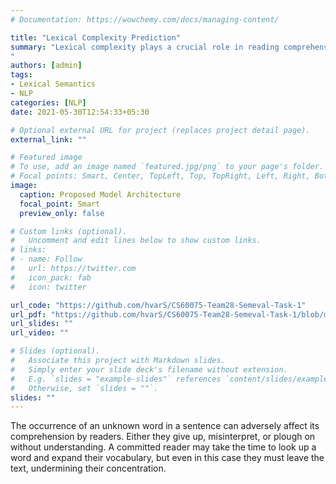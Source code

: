 ```yaml
---
# Documentation: https://wowchemy.com/docs/managing-content/

title: "Lexical Complexity Prediction"
summary: "Lexical complexity plays a crucial role in reading comprehension. Predicting lexical complexity accurately can enable a system to better guide a user to an appropriate text, or tailor a text to their needs. NLP systems have been developed to simplify texts for second language learners, native speakers with low literacy levels, and people with reading disabilities. Each potential word is assigned a judgment by a system to determine if it was deemed ‘complex’ or not.
"
authors: [admin]
tags:
- Lexical Semantics 
- NLP
categories: [NLP]
date: 2021-05-30T12:54:33+05:30

# Optional external URL for project (replaces project detail page).
external_link: ""

# Featured image
# To use, add an image named `featured.jpg/png` to your page's folder.
# Focal points: Smart, Center, TopLeft, Top, TopRight, Left, Right, BottomLeft, Bottom, BottomRight.
image:
  caption: Proposed Model Architecture
  focal_point: Smart
  preview_only: false

# Custom links (optional).
#   Uncomment and edit lines below to show custom links.
# links:
# - name: Follow
#   url: https://twitter.com
#   icon_pack: fab
#   icon: twitter

url_code: "https://github.com/hvarS/CS60075-Team28-Semeval-Task-1"
url_pdf: "https://github.com/hvarS/CS60075-Team28-Semeval-Task-1/blob/main/28_FinalReport.pdf"
url_slides: ""
url_video: ""

# Slides (optional).
#   Associate this project with Markdown slides.
#   Simply enter your slide deck's filename without extension.
#   E.g. `slides = "example-slides"` references `content/slides/example-slides.md`.
#   Otherwise, set `slides = ""`.
slides: ""
---
```



The occurrence of an unknown word in a sentence can adversely affect its comprehension by readers. Either they give up, misinterpret, or plough on without understanding. A committed reader may take the time to look up a word and expand their
vocabulary, but even in this case they must leave the text, undermining their concentration.